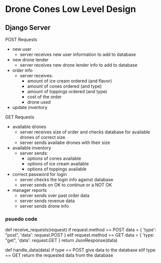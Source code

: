 # Drone Cones Low Level Design

## Django Server
POST Requests
* new user
    * server receives new user information to add to database
* new drone lender
    * server receives new drone lender info to add to database
* order info
    * server receives:
        * amount of ice cream ordered (and flavor)
        * amount of cones ordered (and type)
        * amount of toppings ordered (and type)
        * cost of the order
        * drone used
* update inventory



GET Requests
* available drones
    * server receives size of order and checks database for available drones of correct size
    * server sends availabe drones with their size
* available inventory
    * server sends:
        * options of cones available
        * options of ice cream available
        * options of toppings available
* correct password for login
    * server checks the login info against database
    * server sends on OK to continue or a NOT OK
* manager reports
    * server sends over past order data
    * server sends revenue data
    * server sends drone info

### psuedo code
def receive_requests(request)
   if request.method == POST
      data = {
         'type': "post",
         'data': request.POST
      }
   elif request.method == GET
      data = {
         'type: "get",
         'data': request.GET
      }
   return JsonResponse(data)

def handle_data(data)
   if type == POST
      give data to the database
   elif type == GET
      return the requested data from the database

